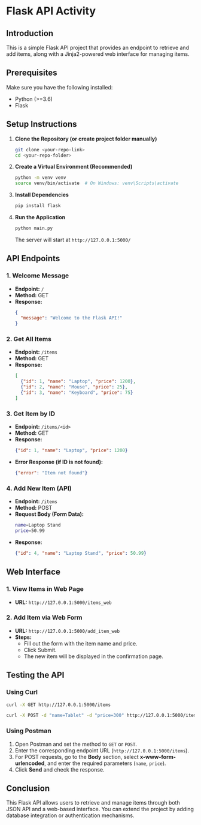 # Flask API Activity

## Introduction
This is a simple Flask API project that provides an endpoint to retrieve and add items, along with a Jinja2-powered web interface for managing items.

## Prerequisites
Make sure you have the following installed:
- Python (>=3.6)
- Flask

## Setup Instructions

1. **Clone the Repository (or create project folder manually)**
   ```sh
   git clone <your-repo-link>
   cd <your-repo-folder>
   ```

2. **Create a Virtual Environment (Recommended)**
   ```sh
   python -m venv venv
   source venv/bin/activate  # On Windows: venv\Scripts\activate
   ```

3. **Install Dependencies**
   ```sh
   pip install flask
   ```

4. **Run the Application**
   ```sh
   python main.py
   ```
   The server will start at `http://127.0.0.1:5000/`

## API Endpoints

### 1. Welcome Message
- **Endpoint:** `/`
- **Method:** GET
- **Response:**
  ```json
  {
    "message": "Welcome to the Flask API!"
  }
  ```

### 2. Get All Items
- **Endpoint:** `/items`
- **Method:** GET
- **Response:**
  ```json
  [
    {"id": 1, "name": "Laptop", "price": 1200},
    {"id": 2, "name": "Mouse", "price": 25},
    {"id": 3, "name": "Keyboard", "price": 75}
  ]
  ```

### 3. Get Item by ID
- **Endpoint:** `/items/<id>`
- **Method:** GET
- **Response:**
  ```json
  {"id": 1, "name": "Laptop", "price": 1200}
  ```
- **Error Response (if ID is not found):**
  ```json
  {"error": "Item not found"}
  ```

### 4. Add New Item (API)
- **Endpoint:** `/items`
- **Method:** POST
- **Request Body (Form Data):**
  ```sh
  name=Laptop Stand
  price=50.99
  ```
- **Response:**
  ```json
  {"id": 4, "name": "Laptop Stand", "price": 50.99}
  ```

## Web Interface

### 1. View Items in Web Page
- **URL:** `http://127.0.0.1:5000/items_web`

### 2. Add Item via Web Form
- **URL:** `http://127.0.0.1:5000/add_item_web`
- **Steps:**
  - Fill out the form with the item name and price.
  - Click Submit.
  - The new item will be displayed in the confirmation page.

## Testing the API

### Using Curl
```sh
curl -X GET http://127.0.0.1:5000/items
```

```sh
curl -X POST -d "name=Tablet" -d "price=300" http://127.0.0.1:5000/items
```

### Using Postman
1. Open Postman and set the method to `GET` or `POST`.
2. Enter the corresponding endpoint URL (`http://127.0.0.1:5000/items`).
3. For POST requests, go to the **Body** section, select **x-www-form-urlencoded**, and enter the required parameters (`name`, `price`).
4. Click **Send** and check the response.

## Conclusion
This Flask API allows users to retrieve and manage items through both JSON API and a web-based interface. You can extend the project by adding database integration or authentication mechanisms.

